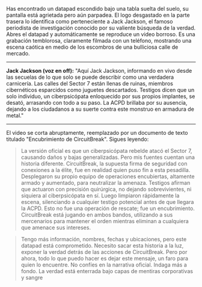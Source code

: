 Has encontrado un datapad escondido bajo una tabla suelta del suelo, su pantalla está agrietada pero aún parpadea. El logo desgastado en la parte trasera lo identifica como perteneciente a Jack Jackson, el famoso periodista de investigación conocido por su valiente búsqueda de la verdad. Abres el datapad y automáticamente se reproduce un video borroso. Es una grabación temblorosa, claramente filmada con un teléfono, mostrando una escena caótica en medio de los escombros de una bulliciosa calle de mercado.

---

**Jack Jackson (voz en off):** "Aquí Jack Jackson, informando en vivo desde las secuelas de lo que solo se puede describir como una verdadera carnicería. Las calles del Sector 7 están llenas de ruinas, miembros cibernéticos esparcidos como juguetes descartados. Testigos dicen que un solo individuo, un ciberpsicópata enloquecido por sus propios implantes, se desató, arrasando con todo a su paso. La ACPD brillaba por su ausencia, dejando a los ciudadanos a su suerte contra este monstruo en armadura de metal."

---

El video se corta abruptamente, reemplazado por un documento de texto titulado "Encubrimiento de CircuitBreak". Sigues leyendo:

> La versión oficial es que un ciberpsicópata rebelde atacó el Sector 7, causando daños y bajas generalizadas. Pero mis fuentes cuentan una historia diferente. CircuitBreak, la supuesta firma de seguridad con conexiones a la élite, fue en realidad quien puso fin a esta pesadilla. Desplegaron su propio equipo de operaciones encubiertas, altamente armado y aumentado, para neutralizar la amenaza. Testigos afirman que actuaron con precisión quirúrgica, no dejando sobrevivientes, ni siquiera al ciberpsicópata en sí. Luego limpiaron rápidamente la escena, silenciando a cualquier testigo potencial antes de que llegara la ACPD. Esto no fue una operación de rescate; fue un encubrimiento. CircuitBreak está jugando en ambos bandos, utilizando a sus mercenarios para mantener el orden mientras eliminan a cualquiera que amenace sus intereses.

> Tengo más información, nombres, fechas y ubicaciones, pero este datapad está comprometido. Necesito sacar esta historia a la luz, exponer la verdad detrás de las acciones de CircuitBreak. Pero por ahora, todo lo que puedo hacer es dejar este mensaje, un faro para quien lo encuentre. No confíes en la narrativa oficial. Indaga más a fondo. La verdad está enterrada bajo capas de mentiras corporativas y sangre
